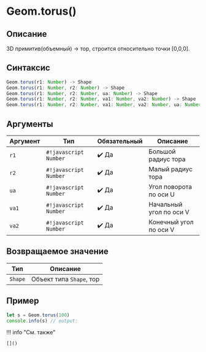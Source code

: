 # Geom.torus()

## Описание
3D примитив(объемный) -> тор, строится относительно точки [0,0,0].

## Синтаксис
```javascript
Geom.torus(r1: Number) -> Shape
Geom.torus(r1: Number, r2: Number) -> Shape
Geom.torus(r1: Number, r2: Number, ua: Number) -> Shape
Geom.torus(r1: Number, r2: Number, va1: Number, va2: Number) -> Shape
Geom.torus(r1: Number, r2: Number, va1: Number, va2: Number, ua: Number) -> Shape
```

## Аргументы

| Аргумент | Тип     | Обязательный | Описание                             |
|----------|----------|---------------|--------------------------------------|
| `r1`     | `#!javascript Number` | ✔️ Да         | Большой радиус тора                   |
| `r2`     | `#!javascript Number` | ✔️ Да         | Малый радиус тора                    |
| `ua`     | `#!javascript Number` | ✔️ Да         | Угол поворота по оси U               |
| `va1`    | `#!javascript Number` | ✔️ Да         | Начальный угол по оси V              |
| `va2`    | `#!javascript Number` | ✔️ Да         | Конечный угол по оси V               |

## Возвращаемое значение

| Тип   | Описание                         |
|--------|----------------------------------|
| `Shape`| Объект типа `Shape`, тор         |

## Пример
```javascript linenums="1"
let s = Geom.torus(100)
console.info(s) // output:
```

!!! info "См. также"

    []()

